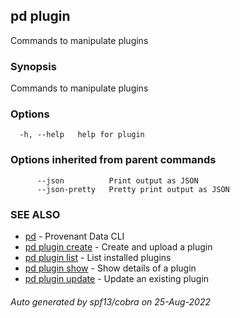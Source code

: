 ## pd plugin

Commands to manipulate plugins

### Synopsis

Commands to manipulate plugins

### Options

```
  -h, --help   help for plugin
```

### Options inherited from parent commands

```
      --json          Print output as JSON
      --json-pretty   Pretty print output as JSON
```

### SEE ALSO

* [pd](/docs/commands/pd.html)	 - Provenant Data CLI
* [pd plugin create](/docs/commands/pd_plugin_create.html)	 - Create and upload a plugin
* [pd plugin list](/docs/commands/pd_plugin_list.html)	 - List installed plugins
* [pd plugin show](/docs/commands/pd_plugin_show.html)	 - Show details of a plugin
* [pd plugin update](/docs/commands/pd_plugin_update.html)	 - Update an existing plugin

###### Auto generated by spf13/cobra on 25-Aug-2022
